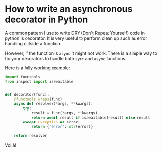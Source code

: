 # How to write an asynchronous decorator in Python

A common pattern I use to write DRY (Don't Repeat Yourself) code in python is decorator. It is very useful to perform
clean up such as error handling outside a function.

However, if the function is `async` it might not work. There is a simple way to fix your decorators to handle both
`sync` and `async` functions.

Here is a fully working example:

```python
import functools
from inspect import isawaitable


def decorator(func):
    @functools.wraps(func)
    async def resolver(*args, **kwargs):
        try:
            result = func(*args, **kwargs)
            return await result if isawaitable(result) else result
        except Exception as error:
            return {"error": str(error)}

    return resolver
```

Voilà!